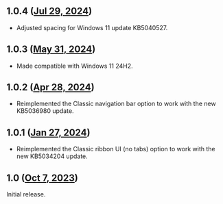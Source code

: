 ## 1.0.4 ([Jul 29, 2024](https://github.com/ramensoftware/windhawk-mods/blob/8c10530a488a7c65b7b0815ee9c19131faece5b9/mods/explorer-frame-classic.wh.cpp))

* Adjusted spacing for Windows 11 update KB5040527.

## 1.0.3 ([May 31, 2024](https://github.com/ramensoftware/windhawk-mods/blob/74a502b48643c06d82e956ff5e5327a87a167e6d/mods/explorer-frame-classic.wh.cpp))

* Made compatible with Windows 11 24H2.

## 1.0.2 ([Apr 28, 2024](https://github.com/ramensoftware/windhawk-mods/blob/a4713da79384ef473a7d9888ca4a0eca33410b01/mods/explorer-frame-classic.wh.cpp))

* Reimplemented the Classic navigation bar option to work with the new KB5036980 update.

## 1.0.1 ([Jan 27, 2024](https://github.com/ramensoftware/windhawk-mods/blob/d1478bb7745b51495415ae8f71c66a1163e28d8c/mods/explorer-frame-classic.wh.cpp))

* Reimplemented the Classic ribbon UI (no tabs) option to work with the new KB5034204 update.

## 1.0 ([Oct 7, 2023](https://github.com/ramensoftware/windhawk-mods/blob/1ef16f7b9436c0941bc14d09893a815d1b59c7a5/mods/explorer-frame-classic.wh.cpp))

Initial release.
